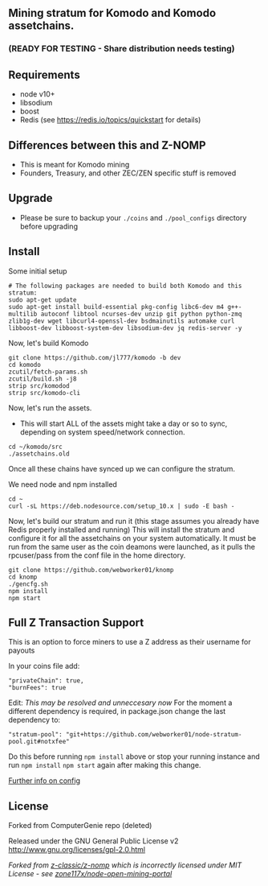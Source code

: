 ## Mining stratum for Komodo and Komodo assetchains.
### (READY FOR TESTING - Share distribution needs testing)

Requirements
------------
* node v10+
* libsodium
* boost
* Redis (see https://redis.io/topics/quickstart for details)

Differences between this and Z-NOMP
------------
* This is meant for Komodo mining
* Founders, Treasury, and other ZEC/ZEN specific stuff is removed

Upgrade
-------------
* Please be sure to backup your `./coins` and `./pool_configs` directory before upgrading

Install
-------------
Some initial setup
```shell
# The following packages are needed to build both Komodo and this stratum:
sudo apt-get update
sudo apt-get install build-essential pkg-config libc6-dev m4 g++-multilib autoconf libtool ncurses-dev unzip git python python-zmq zlib1g-dev wget libcurl4-openssl-dev bsdmainutils automake curl libboost-dev libboost-system-dev libsodium-dev jq redis-server -y
```
Now, let's build Komodo
```shell
git clone https://github.com/jl777/komodo -b dev
cd komodo
zcutil/fetch-params.sh
zcutil/build.sh -j8
strip src/komodod
strip src/komodo-cli
```
 Now, let's run the assets.
 - This will start ALL of the assets might take a day or so to sync, depending on system speed/network connection.
```shell
cd ~/komodo/src
./assetchains.old
```

 Once all these chains have synced up we can configure the stratum.

 We need node and npm installed

```shell
cd ~
curl -sL https://deb.nodesource.com/setup_10.x | sudo -E bash -
```
Now, let's build our stratum and run it (this stage assumes you already have Redis properly installed and running)
This will install the stratum and configure it for all the assetchains on your system automatically. It must be run from the same user as the coin deamons were launched, as it pulls the rpcuser/pass from the conf file in the home directory.
```shell
git clone https://github.com/webworker01/knomp
cd knomp
./gencfg.sh
npm install
npm start
```

Full Z Transaction Support
-------------
This is an option to force miners to use a Z address as their username for payouts

In your coins file add: 
```
"privateChain": true,
"burnFees": true
```

Edit: *This may be resolved and unneccesary now*
For the moment a different dependency is required, in package.json change the last dependency to: 
```
"stratum-pool": "git+https://github.com/webworker01/node-stratum-pool.git#notxfee"
```

Do this before running `npm install` above or stop your running instance and run `npm install` `npm start` again after making this change.

[Further info on config](https://github.com/zone117x/node-open-mining-portal)

License
-------

Forked from ComputerGenie repo (deleted)

Released under the GNU General Public License v2
http://www.gnu.org/licenses/gpl-2.0.html

_Forked from [z-classic/z-nomp](https://github.com/z-classic/z-nomp) which is incorrectly licensed under MIT License - see [zone117x/node-open-mining-portal](https://github.com/zone117x/node-open-mining-portal)_ 
